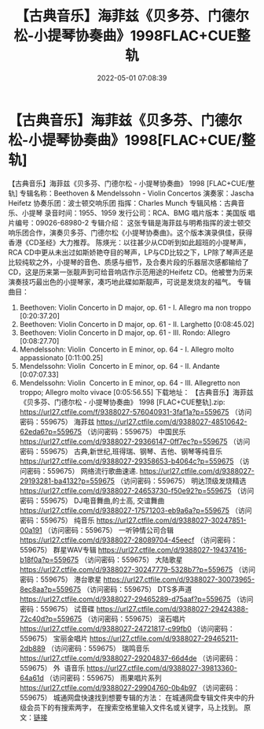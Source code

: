 ﻿---
title: 【古典音乐】海菲兹《贝多芬、门德尔松-小提琴协奏曲》1998FLAC+CUE整轨
date: 2022-05-01 07:08:39
categories: 古典音乐、新世纪、纯音雅乐
tags: 纯音乐
---
# 【古典音乐】海菲兹《贝多芬、门德尔松-小提琴协奏曲》1998[FLAC+CUE/整轨]

【古典音乐】海菲兹《贝多芬、门德尔松 - 小提琴协奏曲》
1998 [FLAC+CUE/整轨]
专辑名称：Beethoven &
Mendelssohn - Violin Concertos
演奏家：Jascha Heifetz
协奏乐团：波士顿交响乐团
指挥：Charles Munch
专辑风格：古典音乐、小提琴
录音时间：1955、1959
发行公司：RCA、BMG
唱片版本：美国版
唱片编号：09026-68980-2
专辑介绍：
这张专辑是海菲兹与明希指挥的波士顿交响乐团合作，演奏贝多芬、门德尔松《小提琴协奏曲》。这个版本演录俱佳，获得香港《CD圣经》大力推荐。
陈煐光：以往甚少从CD听到如此超班的小提琴声，RCA
CD中更从未出过如斯娇艳夺目的琴声，LP与CD比较之下，LP除了琴声还是比较纯软之外，小提琴的音色、质感与细节，及合奏片段的乐器层次感都输给了CD，这是历来第一张靓声到可给音响店作示范用途的Heifetz
CD。他被誉为历来演奏技巧最出色的小提琴家，凑巧地此碟如斯靓声，可说是发烧友的福气。
专辑曲目：
01. Beethoven: Violin Concerto
in D major, op. 61 - I. Allegro ma non troppo
[0:20:37.20]
02. Beethoven: Violin Concerto
in D major, op. 61 - II. Larghetto
[0:08:45.02]
03. Beethoven: Violin Concerto
in D major, op. 61 - III. Rondo: Allegro
[0:08:27.70]
04. Mendelssohn:
Violin  Concerto in E minor, op. 64 - I. Allegro
molto appassionato
[0:11:00.25]
05. Mendelssohn:
Violin  Concerto in E minor, op. 64 - II.
Andante
[0:07:07.33]
06. Mendelssohn:
Violin  Concerto in E minor, op. 64 - III.
Allegretto non troppo; Allegro molto vivace
[0:05:56.55]
下载地址：
【古典音乐】海菲兹《贝多芬、门德尔松 - 小提琴协奏曲》 1998
[FLAC+CUE整轨].zip: https://url27.ctfile.com/f/9388027-576040931-3faf1a?p=559675
（访问密码：559675）
海菲兹
https://url27.ctfile.com/d/9388027-48510642-62eda6?p=559675
（访问密码：559675）
中国民乐
https://url27.ctfile.com/d/9388027-29366147-0ff7ec?p=559675
（访问密码：559675）
古典,新世纪,班得瑞、钢琴、吉他、钢琴等纯音乐
https://url27.ctfile.com/d/9388027-29358653-b4064c?p=559675
（访问密码：559675）
网络流行歌曲速递.
https://url27.ctfile.com/d/9388027-29193281-ba4132?p=559675
（访问密码：559675）
明达顶级发烧精选
https://url27.ctfile.com/d/9388027-24653730-f50e92?p=559675
（访问密码：559675）
DJ电音舞曲,的士高, 交谊舞曲
https://url27.ctfile.com/d/9388027-17571203-eb9a6a?p=559675
（访问密码：559675）
纯音乐
https://url27.ctfile.com/d/9388027-30247851-00a191
（访问密码：559675）
一听钟情公司合辑
https://url27.ctfile.com/d/9388027-28089704-45eecf
（访问密码：559675）
群星WAV专辑
https://url27.ctfile.com/d/9388027-19437416-b18f0a?p=559675
（访问密码：559675）
大陆歌星
https://url27.ctfile.com/d/9388027-30247779-5328b7?p=559675
（访问密码：559675）
港台歌星
https://url27.ctfile.com/d/9388027-30073965-8ec8aa?p=559675
（访问密码：559675）
DTS多声道
https://url27.ctfile.com/d/9388027-29465289-d75aaf?p=559675
（访问密码：559675）
试音碟
https://url27.ctfile.com/d/9388027-29424388-72c40d?p=559675
（访问密码：559675）
滚石唱片
https://url27.ctfile.com/d/9388027-24721817-c99fb0
（访问密码：559675）
宝丽金唱片
https://url27.ctfile.com/d/9388027-29465211-2db889
（访问密码：559675）
瑞鸣音乐
https://url27.ctfile.com/d/9388027-29204837-66d4de
（访问密码：559675）
外  语音乐
https://url27.ctfile.com/d/9388027-39813360-64a61d
（访问密码：559675）
雨果唱片系列
https://url27.ctfile.com/d/9388027-29904760-0b4b97
（访问密码：559675）
城通网盘快速找到想要专辑的方法：
在城通网盘专辑文件夹中的升级会员下的有搜索两字，
在搜索空格里输入文件名或关键字，马上找到。
原文：[链接](https://blog.sina.com.cn/s/blog_1647c7e7601030wz3.html)